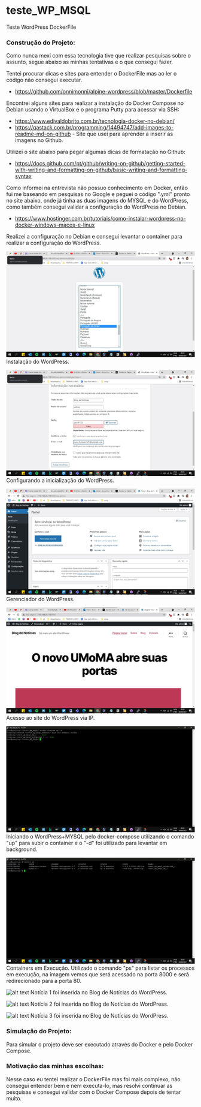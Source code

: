 # teste_WP_MSQL
Teste WordPress DockerFile

### Construção do Projeto:

Como nunca mexi com essa tecnologia tive que realizar pesquisas sobre o assunto, segue abaixo as minhas tentativas e o que consegui fazer.

Tentei procurar dicas e sites para entender o DockerFile mas ao ler o código não consegui executar.
- https://github.com/onnimonni/alpine-wordpress/blob/master/Dockerfile

Encontrei alguns sites para realizar a instalação do Docker Compose no Debian usando o VirtualBox e o programa Putty para acessar via SSH:

- https://www.edivaldobrito.com.br/tecnologia-docker-no-debian/
- https://qastack.com.br/programming/14494747/add-images-to-readme-md-on-github - Site que usei para aprender a inserir as imagens no Github.

Utilizei o site abaixo para pegar algumas dicas de formatação no Github:

- https://docs.github.com/pt/github/writing-on-github/getting-started-with-writing-and-formatting-on-github/basic-writing-and-formatting-syntax

Como informei na entrevista não possuo conhecimento em Docker, então fui me baseando em pesquisas no Google e peguei o código ".yml" pronto no site abaixo, onde já tinha as duas imagens do MYSQL e do WordPress, como também consegui validar a configuração do WordPress no Debian.
- https://www.hostinger.com.br/tutoriais/como-instalar-wordpress-no-docker-windows-macos-e-linux

Realizei a configuração no Debian e consegui levantar o container para realizar a configuração do WordPress.

![alt text](https://raw.githubusercontent.com/brunofurtado9/teste_WP_MSQL/main/screenshots/1%20-%20Instalando%20o%20WordPress.jpg) Instalação do WordPress.

![alt text](https://raw.githubusercontent.com/brunofurtado9/teste_WP_MSQL/main/screenshots/2%20-%20Configurando%20a%20inicializa%C3%A7%C3%A3o%20do%20WordPress.jpg) Configurando a inicialização do WordPress.

![alt text](https://raw.githubusercontent.com/brunofurtado9/teste_WP_MSQL/main/screenshots/3%20-%20Gerenciador%20WordPress.jpg) Gerenciador do WordPress.

![alt text](https://raw.githubusercontent.com/brunofurtado9/teste_WP_MSQL/main/screenshots/4%20-%20Acesso%20ao%20site%20do%20WordPress%20via%20IP.jpg) Acesso ao site do WordPress via IP.

![alt text](https://raw.githubusercontent.com/brunofurtado9/teste_WP_MSQL/main/screenshots/5%20-%20Iniciando%20o%20WordPress%2BMYSQL%20pelo%20docker-compose.jpg) Iniciando o WordPress+MYSQL pelo docker-compose utilizando o comando "up" para subir o container e o "-d" foi utilizado para levantar em background.

![alt text](https://raw.githubusercontent.com/brunofurtado9/teste_WP_MSQL/main/screenshots/6%20-%20Containers%20em%20Execu%C3%A7%C3%A3o.jpg) Containers em Execução. Utilizado o comando "ps" para listar os processos em execução, na imagem vemos que será acessado na porta 8000 e será redirecionado para a porta 80.

![alt text](https://raw.githubusercontent.com/brunofurtado9/teste_WP_MSQL/main/screenshots/7%20-%20Not%C3%ADcia%201%20no%20WordPress.jpg) Notícia 1 foi inserida no Blog de Notícias do WordPress.

![alt text](https://raw.githubusercontent.com/brunofurtado9/teste_WP_MSQL/main/screenshots/8%20-%20Not%C3%ADcia%202%20no%20WordPress.jpg) Notícia 2 foi inserida no Blog de Notícias do WordPress.

![alt text](https://raw.githubusercontent.com/brunofurtado9/teste_WP_MSQL/main/screenshots/9%20-%20Not%C3%ADcia%203%20no%20WordPress.jpg) Notícia 3 foi inserida no Blog de Notícias do WordPress.


### Simulação do Projeto:

Para simular o projeto deve ser executado através do Docker e pelo Docker Compose.

### Motivação das minhas escolhas:

Nesse caso eu tentei realizar o DockerFile mas foi mais complexo, não consegui entender bem e nem executa-lo, mas resolvi continuar as pesquisas e consegui validar com o Docker Compose depois de tentar muito.

